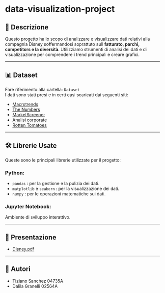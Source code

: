 # data-visualization-project

## 📄 Descrizione
Questo progetto ha lo scopo di analizzare e visualizzare dati relativi alla compagnia Disney soffermandosi soprattuto sull **fatturato, parchi, competitors e la diversità**. Utilizziamo strumenti di analisi dei dati e di visualizzazione per comprendere i trend principali e creare grafici.

---

## 📊 Dataset
Fare riferimento alla cartella: `Dataset`  
I dati sono stati presi e in certi casi scaricati dai seguenti siti:

- [Macrotrends](https://www.macrotrends.net/)
- [The Numbers](https://www.the-numbers.com/)
- [MarketScreener](https://it.marketscreener.com/)
- [Analisi corporate](https://www.analisicorporate.net/walt-disney-risultati/)
- [Rotten Tomatoes](https://www.rottentomatoes.com/)

---

## 🛠 Librerie Usate
Queste sono le principali librerie utilizzate per il progetto:

### Python:
- `pandas` : per la gestione e la pulizia dei dati.
- `matplotlib` e `seaborn` : per la visualizzazione dei dati.
- `numpy` : per le operazioni matematiche sui dati.

### Jupyter Notebook:
Ambiente di sviluppo interattivo.

---

## 📑 Presentazione
- [Disney.pdf](Disney.pdf)

---

## 👥 Autori
- Tiziano Sanchez 04735A
- Dalila Granelli 02564A

